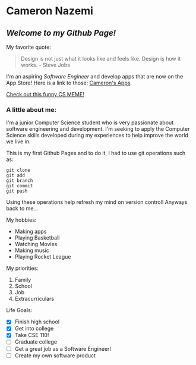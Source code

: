 # Cameron Nazemi
## ***Welcome to my Github Page!***

My favorite quote:
> Design is not just what it looks like and feels like. Design is how it works. - Steve Jobs


I'm an aspiring *Software Engineer* and develop apps that are now on the App Store!
Here is a link to those: [Cameron's Apps](https://apps.apple.com/us/developer/cameron-nazemi/id1470818209).


[Check out this funny CS MEME!](meme.PNG)


### A little about me:

I'm a junior Computer Science student who is very passionate about software engineering and development. I'm seeking to apply the Computer Science skills developed during my experiences to help improve the world we live in.

This is my first Github Pages and to do it, I had to use git operations such as:
```
git clone
git add
git branch
git commit
git push
```

Using these operations help refresh my mind on version control! Anyways back to me...


My hobbies:
- Making apps
- Playing Basketball
- Watching Movies
- Making music
- Playing Rocket League


My priorities:
1. Family
2. School
3. Job
4. Extracurriculars


Life Goals:
- [x] Finish high school
- [X] Get into college
- [X] Take CSE 110!
- [ ] Graduate college
- [ ] Get a great job as a Software Engineer!
- [ ] Create my own software product